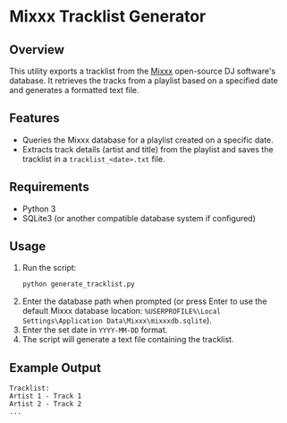 # Mixxx Tracklist Generator

## Overview
This utility exports a tracklist from the [Mixxx](https://mixxx.org/) open-source DJ software's database. It retrieves the tracks from a playlist based on a specified date and generates a formatted text file.

## Features
- Queries the Mixxx database for a playlist created on a specific date.
- Extracts track details (artist and title) from the playlist and saves the tracklist in a `tracklist_<date>.txt` file.

## Requirements
- Python 3
- SQLite3 (or another compatible database system if configured)

## Usage
1. Run the script:
   ```sh
   python generate_tracklist.py
   ```
2. Enter the database path when prompted (or press Enter to use the default Mixxx database location: `%USERPROFILE%\Local Settings\Application Data\Mixxx\mixxxdb.sqlite`).
3. Enter the set date in `YYYY-MM-DD` format.
4. The script will generate a text file containing the tracklist.

## Example Output
```
Tracklist:
Artist 1 - Track 1
Artist 2 - Track 2
...
```

